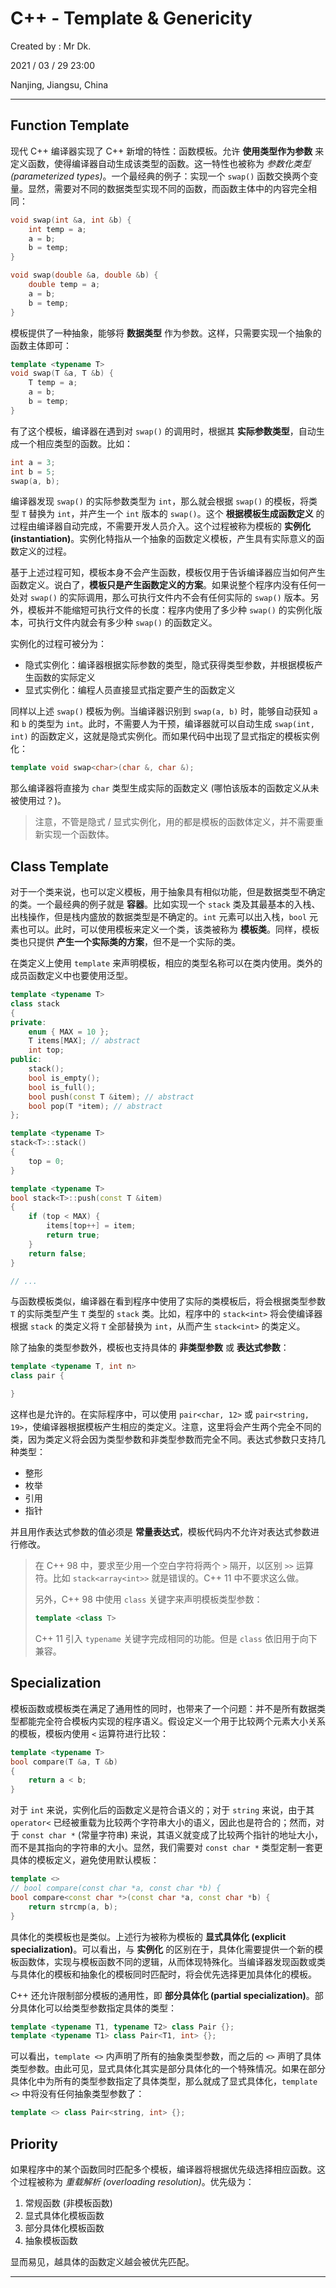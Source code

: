 # C++ - Template & Genericity

Created by : Mr Dk.

2021 / 03 / 29 23:00

Nanjing, Jiangsu, China

---

## Function Template

现代 C++ 编译器实现了 C++ 新增的特性：函数模板。允许 **使用类型作为参数** 来定义函数，使得编译器自动生成该类型的函数。这一特性也被称为 *参数化类型 (parameterized types)*。一个最经典的例子：实现一个 `swap()` 函数交换两个变量。显然，需要对不同的数据类型实现不同的函数，而函数主体中的内容完全相同：

```c++
void swap(int &a, int &b) {
    int temp = a;
    a = b;
    b = temp;
}

void swap(double &a, double &b) {
    double temp = a;
    a = b;
    b = temp;
}
```

模板提供了一种抽象，能够将 **数据类型** 作为参数。这样，只需要实现一个抽象的函数主体即可：

```c++
template <typename T>
void swap(T &a, T &b) {
    T temp = a;
    a = b;
    b = temp;
}
```

有了这个模板，编译器在遇到对 `swap()` 的调用时，根据其 **实际参数类型**，自动生成一个相应类型的函数。比如：

```c++
int a = 3;
int b = 5;
swap(a, b);
```

编译器发现 `swap()` 的实际参数类型为 `int`，那么就会根据 `swap()` 的模板，将类型 `T` 替换为 `int`，并产生一个 `int` 版本的 `swap()`。这个 **根据模板生成函数定义** 的过程由编译器自动完成，不需要开发人员介入。这个过程被称为模板的 **实例化 (instantiation)**。实例化特指从一个抽象的函数定义模板，产生具有实际意义的函数定义的过程。

基于上述过程可知，模板本身不会产生函数，模板仅用于告诉编译器应当如何产生函数定义。说白了，**模板只是产生函数定义的方案**。如果说整个程序内没有任何一处对 `swap()` 的实际调用，那么可执行文件内不会有任何实际的 `swap()` 版本。另外，模板并不能缩短可执行文件的长度：程序内使用了多少种 `swap()` 的实例化版本，可执行文件内就会有多少种 `swap()` 的函数定义。

实例化的过程可被分为：

* 隐式实例化：编译器根据实际参数的类型，隐式获得类型参数，并根据模板产生函数的实际定义
* 显式实例化：编程人员直接显式指定要产生的函数定义

同样以上述 `swap()` 模板为例。当编译器识别到 `swap(a, b)` 时，能够自动获知 `a` 和 `b` 的类型为 `int`。此时，不需要人为干预，编译器就可以自动生成 `swap(int, int)` 的函数定义，这就是隐式实例化。而如果代码中出现了显式指定的模板实例化：

```c++
template void swap<char>(char &, char &);
```

那么编译器将直接为 `char` 类型生成实际的函数定义 (哪怕该版本的函数定义从未被使用过？)。

> 注意，不管是隐式 / 显式实例化，用的都是模板的函数体定义，并不需要重新实现一个函数体。

## Class Template

对于一个类来说，也可以定义模板，用于抽象具有相似功能，但是数据类型不确定的类。一个最经典的例子就是 **容器**。比如实现一个 `stack` 类及其最基本的入栈、出栈操作，但是栈内盛放的数据类型是不确定的。`int` 元素可以出入栈，`bool` 元素也可以。此时，可以使用模板来定义一个类，该类被称为 **模板类**。同样，模板类也只提供 **产生一个实际类的方案**，但不是一个实际的类。

在类定义上使用 `template` 来声明模板，相应的类型名称可以在类内使用。类外的成员函数定义中也要使用泛型。

```c++
template <typename T>
class stack
{
private:
    enum { MAX = 10 };
    T items[MAX]; // abstract
    int top;
public:
    stack();
    bool is_empty();
    bool is_full();
    bool push(const T &item); // abstract
    bool pop(T *item); // abstract
};

template <typename T>
stack<T>::stack()
{
    top = 0;
}

template <typename T>
bool stack<T>::push(const T &item)
{
    if (top < MAX) {
        items[top++] = item;
        return true;
    }
    return false;
}

// ...
```

与函数模板类似，编译器在看到程序中使用了实际的类模板后，将会根据类型参数 `T` 的实际类型产生 `T` 类型的 `stack` 类。比如，程序中的 `stack<int>` 将会使编译器根据 `stack` 的类定义将 `T` 全部替换为 `int`，从而产生 `stack<int>` 的类定义。

除了抽象的类型参数外，模板也支持具体的 **非类型参数** 或 **表达式参数**：

```c++
template <typename T, int n>
class pair {

}
```

这样也是允许的。在实际程序中，可以使用 `pair<char, 12>` 或 `pair<string, 19>`，使编译器根据模板产生相应的类定义。注意，这里将会产生两个完全不同的类，因为类定义将会因为类型参数和非类型参数而完全不同。表达式参数只支持几种类型：

* 整形
* 枚举
* 引用
* 指针

并且用作表达式参数的值必须是 **常量表达式**，模板代码内不允许对表达式参数进行修改。

> 在 C++ 98 中，要求至少用一个空白字符将两个 `>` 隔开，以区别 `>>` 运算符。比如 `stack<array<int>>` 就是错误的。C++ 11 中不要求这么做。
>
> 另外，C++ 98 中使用 `class` 关键字来声明模板类型参数：
>
> ```c++
> template <class T>
> ```
>
> C++ 11 引入 `typename` 关键字完成相同的功能。但是 `class` 依旧用于向下兼容。

## Specialization

模板函数或模板类在满足了通用性的同时，也带来了一个问题：并不是所有数据类型都能完全符合模板内实现的程序语义。假设定义一个用于比较两个元素大小关系的模板，模板内使用 `<` 运算符进行比较：

```c++
template <typename T>
bool compare(T &a, T &b)
{
    return a < b;
}
```

对于 `int` 来说，实例化后的函数定义是符合语义的；对于 `string` 来说，由于其 `operator<` 已经被重载为比较两个字符串大小的语义，因此也是符合的；然而，对于 `const char *` (常量字符串) 来说，其语义就变成了比较两个指针的地址大小，而不是其指向的字符串的大小。显然，我们需要对 `const char *` 类型定制一套更具体的模板定义，避免使用默认模板：

```c++
template <>
// bool compare(const char *a, const char *b) {
bool compare<const char *>(const char *a, const char *b) {
    return strcmp(a, b);
}
```

具体化的类模板也是类似。上述行为被称为模板的 **显式具体化 (explicit specialization)**。可以看出，与 **实例化** 的区别在于，具体化需要提供一个新的模板函数体，实现与模板函数不同的逻辑，从而体现特殊化。当编译器发现函数或类与具体化的模板和抽象化的模板同时匹配时，将会优先选择更加具体化的模板。

C++ 还允许限制部分模板的通用性，即 **部分具体化 (partial specialization)**。部分具体化可以给类型参数指定具体的类型：

```c++
template <typename T1, typename T2> class Pair {};
template <typename T1> class Pair<T1, int> {};
```

可以看出，`template <>` 内声明了所有的抽象类型参数，而之后的 `<>` 声明了具体类型参数。由此可见，显式具体化其实是部分具体化的一个特殊情况。如果在部分具体化中为所有的类型参数指定了具体类型，那么就成了显式具体化，`template <>` 中将没有任何抽象类型参数了：

```c++
template <> class Pair<string, int> {};
```

## Priority

如果程序中的某个函数同时匹配多个模板，编译器将根据优先级选择相应函数。这个过程被称为 *重载解析 (overloading resolution)*。优先级为：

1. 常规函数 (非模板函数)
2. 显式具体化模板函数
3. 部分具体化模板函数
4. 抽象模板函数

显而易见，越具体的函数定义越会被优先匹配。

---

